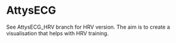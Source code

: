 # AttysECG

See AttysECG_HRV branch for HRV version. 
The aim is to create a visualisation that helps with HRV training. 

